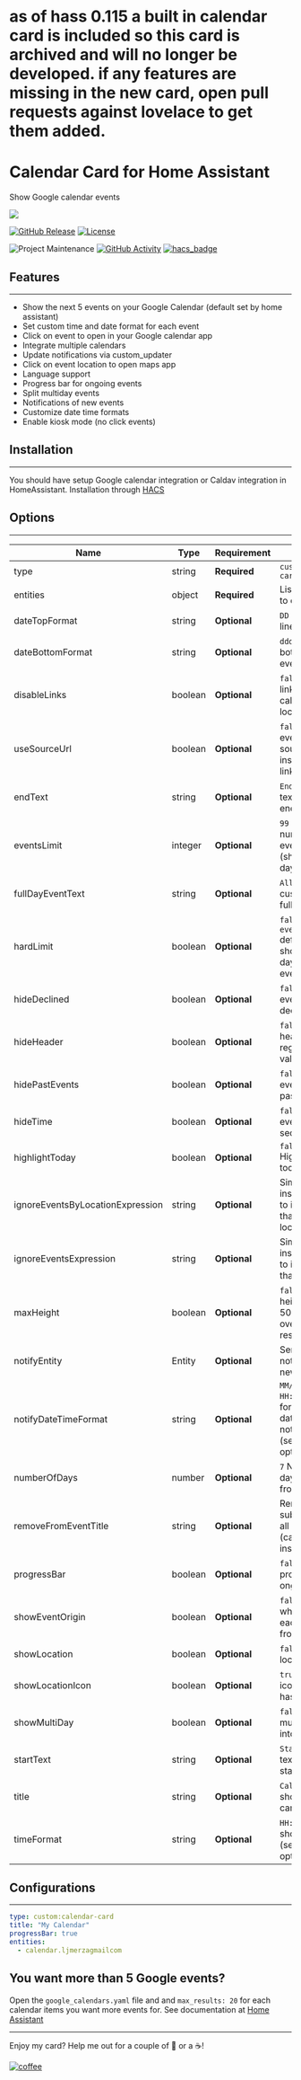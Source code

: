 # as of hass 0.115 a built in calendar card is included so this card is archived and will no longer be developed. if any features are missing in the new card, open pull requests against lovelace to get them added.

# Calendar Card for Home Assistant
Show Google calendar events

<img src='https://raw.githubusercontent.com/ljmerza/calendar-card/master/card.png' />


[![GitHub Release][releases-shield]][releases]
[![License][license-shield]](LICENSE.md)

![Project Maintenance][maintenance-shield]
[![GitHub Activity][commits-shield]][commits]
[![hacs_badge](https://img.shields.io/badge/HACS-Default-orange.svg?style=for-the-badge)](https://github.com/custom-components/hacs)

## Features
---
* Show the next 5 events on your Google Calendar (default set by home assistant)
* Set custom time and date format for each event
* Click on event to open in your Google calendar app
* Integrate multiple calendars
* Update notifications via custom_updater
* Click on event location to open maps app
* Language support
* Progress bar for ongoing events
* Split multiday events
* Notifications of new events
* Customize date time formats
* Enable kiosk mode (no click events)


## Installation
---
You should have setup Google calendar integration or Caldav integration in HomeAssistant.
Installation through [HACS](https://github.com/custom-components/hacs)

## Options
---
| Name                             | Type    | Requirement  | Description                                                                                                                               |
| -------------------------------- | ------- | ------------ | ----------------------------------------------------------------------------------------------------------------------------------------- |
| type                             | string  | **Required** | `custom:calendar-card`                                                                                                                    |
| entities                         | object  | **Required** | List of calendars to display                                                                                                              |
| dateTopFormat                    | string  | **Optional** | `DD` Format for top line of event date                                                                                                    |
| dateBottomFormat                 | string  | **Optional** | `ddd` Format to bottom line of event date                                                                                                 |
| disableLinks                     | boolean | **Optional** | `false` Disables all links (to open calendar and location)                                                                                |
| useSourceUrl                     | boolean | **Optional** | `false` Open events via the source url instead of html link                                                                               |
| endText                          | string  | **Optional** | `End` Set custom text for event end time                                                                                                  |
| eventsLimit                      | integer | **Optional** | `99` Maximum number of events to show (shows rest of day after cut off)                                                                   |
| fullDayEventText                 | string  | **Optional** | `All day` Set custom text for a full day event                                                                                            |
| hardLimit                        | boolean | **Optional** | `false` Overrides `eventsLimit` default of showing rest of day's events even after cutoff                                                 |
| hideDeclined                     | boolean | **Optional** | `false` Hides events that you declined                                                                                                    |
| hideHeader                       | boolean | **Optional** | `false` Hide the header regardless of value                                                                                               |
| hidePastEvents                   | boolean | **Optional** | `false` Hide events that have passed                                                                                                      |
| hideTime                         | boolean | **Optional** | `false` Hides event time section entirely                                                                                                 |
| highlightToday                   | boolean | **Optional** | `false` Hightlight's today's events                                                                                                       |
| ignoreEventsByLocationExpression | string  | **Optional** | Simple case insensitive regex to ignore events that match location                                                                        |
| ignoreEventsExpression           | string  | **Optional** | Simple case insensitive regex to ignore events that match title                                                                           |
| maxHeight                        | boolean | **Optional** | `false` Sets max height for card to 500px and overflows the rest                                                                          |
| notifyEntity                     | Entity  | **Optional** | Send a notification on new events                                                                                                         |
| notifyDateTimeFormat             | string  | **Optional** | `MM/DD/YYYY HH:mma` Format for event date/time in notify message (see [here](https://momentjs.com/docs/#/displaying/format/) for options) |
| numberOfDays                     | number  | **Optional** | `7` Number of days to display from calendars                                                                                              |
| removeFromEventTitle             | string  | **Optional** | Removes substring from all event titles (case insensitive)                                                                                |
| progressBar                      | boolean | **Optional** | `false` Adds progress bar to ongoing events                                                                                               |
| showEventOrigin                  | boolean | **Optional** | `false` Shows what calendar each event is from                                                                                            |
| showLocation                     | boolean | **Optional** | `false` Shows location address                                                                                                            |
| showLocationIcon                 | boolean | **Optional** | `true` Shows map icon when event has a location                                                                                           |
| showMultiDay                     | boolean | **Optional** | `false` Split multiday events into per day                                                                                                |
| startText                        | string  | **Optional** | `Start` Set custom text for event start time                                                                                              |
| title                            | string  | **Optional** | `Calendar` Header shown at top of card                                                                                                    |
| timeFormat                       | string  | **Optional** | `HH:mm` Format to show event time (see [here](https://momentjs.com/docs/#/displaying/format/) for options)                                |

## Configurations
---
```yaml
type: custom:calendar-card
title: "My Calendar"
progressBar: true
entities:
  - calendar.ljmerzagmailcom
```

## You want more than 5 Google events?
Open the `google_calendars.yaml` file and and `max_results: 20` for each calendar items you want more events for. See documentation at [Home Assistant](https://www.home-assistant.io/components/calendar.google/)

---

Enjoy my card? Help me out for a couple of :beers: or a :coffee:!

[![coffee](https://www.buymeacoffee.com/assets/img/custom_images/black_img.png)](https://www.buymeacoffee.com/JMISm06AD)


[commits-shield]: https://img.shields.io/github/commit-activity/y/ljmerza/calendar-card.svg?style=for-the-badge
[commits]: https://github.com/ljmerza/calendar-card/commits/master
[license-shield]: https://img.shields.io/github/license/ljmerza/calendar-card.svg?style=for-the-badge
[maintenance-shield]: https://img.shields.io/badge/maintainer-Leonardo%20Merza%20%40ljmerza-blue.svg?style=for-the-badge
[releases-shield]: https://img.shields.io/github/release/ljmerza/calendar-card.svg?style=for-the-badge
[releases]: https://github.com/ljmerza/calendar-card/releases
